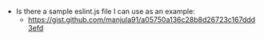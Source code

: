 
- Is there a sample eslint.js file I can use as an example:
    - https://gist.github.com/manjula91/a05750a136c28b8d26723c167ddd3efd
